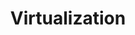 ---
layout: posts_by_category
categories: virtualization
title: Virtualization
permalink: /category/virtualization
robots: noindex
---